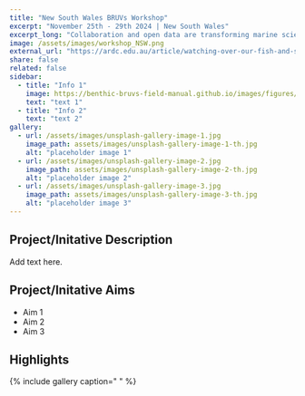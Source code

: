 ```yaml
---
title: "New South Wales BRUVs Workshop"
excerpt: "November 25th - 29th 2024 | New South Wales"
excerpt_long: "Collaboration and open data are transforming marine science through the ARDC-supported Fish and Shark Data Partnership. Recently, researchers from 15 research and management institutions brought together over 30,000 Baited Underwater Remote Video samples and came together for a productive workshop in New South Wales. The workshop focused on synthesising fish survey datasets from Australia using GlobalArchive.org (an online repository of marine imagery data of fish assemblages) and advancing data-quality and data-sharing practices."
image: /assets/images/workshop_NSW.png
external_url: "https://ardc.edu.au/article/watching-over-our-fish-and-sharks/"
share: false
related: false
sidebar:
  - title: "Info 1"
    image: https://benthic-bruvs-field-manual.github.io/images/figures/Supp2Fig3B.png
    text: "text 1"
  - title: "Info 2"
    text: "text 2"
gallery:
  - url: /assets/images/unsplash-gallery-image-1.jpg
    image_path: assets/images/unsplash-gallery-image-1-th.jpg
    alt: "placeholder image 1"
  - url: /assets/images/unsplash-gallery-image-2.jpg
    image_path: assets/images/unsplash-gallery-image-2-th.jpg
    alt: "placeholder image 2"
  - url: /assets/images/unsplash-gallery-image-3.jpg
    image_path: assets/images/unsplash-gallery-image-3-th.jpg
    alt: "placeholder image 3"
---
```


## Project/Initative Description
Add text here.

## Project/Initative Aims
- Aim 1
- Aim 2
- Aim 3

## Highlights
{% include gallery caption=" " %}
